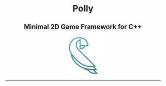 <div class="title-block" style="text-align: center;" align="center">

# Polly

## Minimal 2D Game Framework for C++

<p><img title="Polly logo" src="Misc/Logos/logo-squared.svg" width="128" height="128"></p>

</div>

---